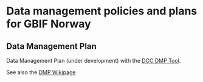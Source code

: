 # Data management policies and plans for GBIF Norway

## Data Management Plan 
Data Management Plan (under development) with the [DCC DMP Tool](https://dmponline.dcc.ac.uk/plans/72635).

See also the [DMP Wikipage](https://github.com/gbif-norway/documentation/wiki/Data-Management-Plan)
